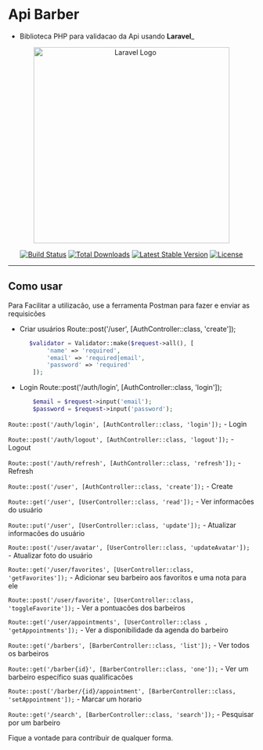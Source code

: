 # Api Barber 
- Biblioteca PHP para validacao da Api usando **Laravel**_

<p align="center"><a href="https://laravel.com" target="_blank"><img src="https://raw.githubusercontent.com/laravel/art/master/logo-lockup/5%20SVG/2%20CMYK/1%20Full%20Color/laravel-logolockup-cmyk-red.svg" width="400" alt="Laravel Logo"></a></p>

<p align="center">
<a href="https://travis-ci.org/laravel/framework"><img src="https://travis-ci.org/laravel/framework.svg" alt="Build Status"></a>
<a href="https://packagist.org/packages/laravel/framework"><img src="https://img.shields.io/packagist/dt/laravel/framework" alt="Total Downloads"></a>
<a href="https://packagist.org/packages/laravel/framework"><img src="https://img.shields.io/packagist/v/laravel/framework" alt="Latest Stable Version"></a>
<a href="https://packagist.org/packages/laravel/framework"><img src="https://img.shields.io/packagist/l/laravel/framework" alt="License"></a>
</p>

-----------------------------------------------------------------------------------------------------------------------

## Como usar
Para Facilitar a utilizacão, use a ferramenta Postman para fazer e enviar as requisicões

- Criar usuários 
Route::post('/user', [AuthController::class, 'create']);

```php
      $validator = Validator::make($request->all(), [
           'name' => 'required',
           'email' => 'required|email',
           'password' => 'required'
       ]);
```

- Login 
Route::post('/auth/login', [AuthController::class, 'login']);
```php
       $email = $request->input('email');
       $password = $request->input('password');

```

```Route::post('/auth/login', [AuthController::class, 'login']);``` - Login

```Route::post('/auth/logout', [AuthController::class, 'logout']);``` - Logout

```Route::post('/auth/refresh', [AuthController::class, 'refresh']);``` - Refresh

```Route::post('/user', [AuthController::class, 'create']);``` - Create

```Route::get('/user', [UserController::class, 'read']);``` - Ver informacões do usuário

```Route::put('/user', [UserController::class, 'update']);``` - Atualizar informacões do usuário

```Route::post('/user/avatar', [UserController::class, 'updateAvatar']);``` - Atualizar foto do usuário

```Route::get('/user/favorites', [UserController::class, 'getFavorites']);``` - Adicionar seu barbeiro aos favoritos e uma nota para ele

```Route::post('/user/favorite', [UserController::class, 'toggleFavorite']);``` - Ver a pontuacões dos barbeiros 

```Route::get('/user/appointments', [UserController::class , 'getAppointments']);``` - Ver a disponibilidade da agenda do barbeiro

```Route::get('/barbers', [BarberController::class, 'list']);``` - Ver todos os barbeiros

```Route::get('/barber{id}', [BarberController::class, 'one']);``` - Ver um barbeiro específico suas qualificacões

```Route::post('/barber/{id}/appointment', [BarberController::class, 'setAppointment']);``` - Marcar um horario

```Route::get('/search', [BarberController::class, 'search']);``` - Pesquisar por um barbeiro

Fique a vontade para contribuir de qualquer forma.
